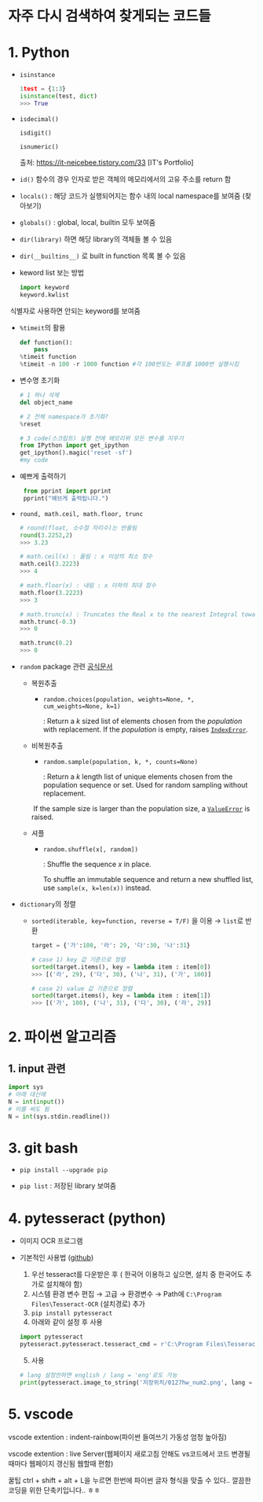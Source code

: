 # 자주 다시 검색하여 찾게되는 코드들

# 1. Python

+ ```isinstance```

  ```python
  1test = {1:3}
  isinstance(test, dict)
  >>> True
  ```

+ ```isdecimal()```

  ```isdigit()```

  ```isnumeric()```

  

  출처: https://it-neicebee.tistory.com/33 [IT's Portfolio]

+ ```id()``` 함수의 경우 인자로 받은 객체의 메모리에서의 고유 주소를 return 함



+ ```locals()``` : 해당 코드가 실행되어지는 함수 내의 local namespace를 보여줌 (찾아보기)
+ ```globals()``` : global, local, builtin 모두 보여줌

+ ```dir(library)``` 하면 해당 library의 객체들 볼 수 있음
+ ```dir(__builtins__)``` 로 built in function 목록 볼 수 있음

+ keword list 보는 방법

  ```python
  import keyword
  keyword.kwlist
  ```

​		식별자로 사용하면 안되는 keyword를 보여줌





+ ```%timeit```의 활용

  ```python
  def function():
      pass
  %timeit function
  %timeit -n 100 -r 1000 function #각 100번도는 루프를 1000번 실행시킴
  ```



+ 변수명 초기화

  ```python
  # 1 하나 삭제
  del object_name
  
  # 2 전체 namespace가 초기화?
  %reset 
  
  # 3 code(스크립트) 실행 전에 메모리위 모든 변수를 지우기
  from IPython import get_ipython
  get_ipython().magic('reset -sf')
  #my code
  ```

  

+ 예쁘게 출력하기

  ```python
   from pprint import pprint
   pprint("예브게 출력됩니다.")
  ```




+ ```round, math.ceil, math.floor, trunc```

  ```python
  # round(float, 소수점 자리수)는 반올림
  round(3.2252,2)
  >>> 3.23
  
  # math.ceil(x) : 올림 : x 이상의 최소 정수
  math.ceil(3.2223)
  >>> 4
  
  # math.floor(x) : 내림 : x 이하의 최대 정수
  math.floor(3.2223)
  >>> 3
  
  # math.trunc(x) : Truncates the Real x to the nearest Integral toward 0
  math.trunc(-0.3)
  >>> 0
  
  math.trunc(0.2)
  >>> 0
  ```

  

+ ```random``` package 관련 [공식문서](https://docs.python.org/3/library/random.html)
  
  
  + 복원추출
  
  
      + ```random.choices(population, weights=None, *, cum_weights=None, k=1)```
      
        : Return a *k* sized list of elements chosen from the *population* with replacement. If the *population* is empty, raises [`IndexError`](https://docs.python.org/3/library/exceptions.html#IndexError).
  
  
  
  
  
  
  + 비복원추출
  
    + ```random.sample(population, k, *, counts=None)```
  
      : Return a *k* length list of unique elements chosen from the population sequence or set. Used for random sampling without replacement.
  
    ​		             If the sample size is larger than the population size, a [`ValueError`](https://docs.python.org/3/library/exceptions.html#ValueError) is raised.
  
    
  
  + 셔플
  
    + ```random.shuffle(x[, random])```
  
      : Shuffle the sequence *x* in place.
  
      To shuffle an immutable sequence and return a new shuffled list, use `sample(x, k=len(x))` instead.
  
    



+ ```dictionary```의 정렬

  + ```sorted(iterable, key=function, reverse = T/F)``` 을 이용 &rarr; ```list```로 반환

    ```python
    target = {'가':100, '라': 29, '다':30, '나':31}
    
    # case 1) key 값 기준으로 정렬
    sorted(target.items(), key = lambda item : item[0])
    >>> [('라', 29), ('다', 30), ('나', 31), ('가', 100)]
    
    # case 2) value 값 기준으로 정렬
    sorted(target.items(), key = lambda item : item[1])
    >>> [('가', 100), ('나', 31), ('다', 30), ('라', 29)]
    ```

    









# 2. 파이썬 알고리즘

## 1. input 관련

```python
import sys
# 아래 대신에
N = int(input())
# 이를 써도 됨
N = int(sys.stdin.readline())
```











# 3. git bash

* ```pip install --upgrade pip```

+ ```pip list``` : 저장된 library 보여줌





# 4. pytesseract (python)

+ 이미지 OCR 프로그램

+ 기본적인 사용법 ([github](https://github.com/madmaze/pytesseract))

  1. 우선 tesseract를 다운받은 후 ( 한국어 이용하고 싶으면, 설치 중 한국어도 추가로 설치해야 함)
  2. 시스템 환경 변수 편집 &rarr; 고급 &rarr; 환경변수 &rarr; Path에 ```C:\Program Files\Tesseract-OCR``` (설치경로) 추가
  3. ```pip install pytesseract```
  4. 아래와 같이 설정 후 사용

  ```python
  import pytesseract
  pytesseract.pytesseract.tesseract_cmd = r'C:\Program Files\Tesseract-OCR\tesseract'
  ```

  5. 사용

  ```python
  # lang 설정안하면 english / lang = 'eng'로도 가능
  print(pytesseract.image_to_string('저장위치/0127hw_num2.png', lang = 'kor'))
  ```

  





# 5. vscode

vscode extention : indent-rainbow(파이썬 들여쓰기 가동성 엄청 높아짐)

vscode extention : live Server(웹페이지 새로고침 안해도 vs코드에서 코드 변경될 때마다 웹페이지 갱신됨 웹할때 편함)

꿀팁 ctrl + shift + alt + L을 누르면 한번에 파이썬 글자 형식을 맞출 수 있다.. 깔끔한 코딩을 위한 단축키입니다.. ㅎㅎ

